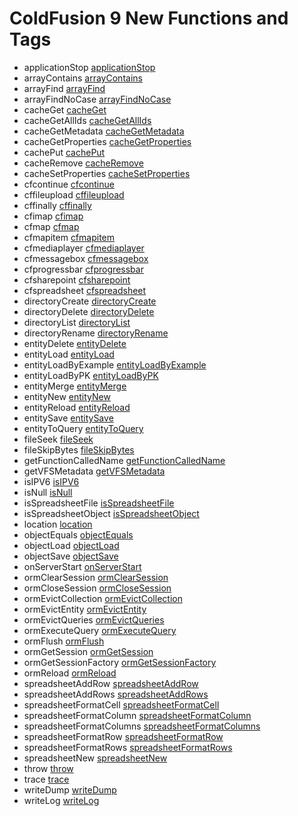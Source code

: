 # ColdFusion 9 New Functions and Tags

- applicationStop [applicationStop](functions/applicationStop.md)
- arrayContains [arrayContains](functions/arrayContains.md)
- arrayFind [arrayFind](functions/arrayFind.md)
- arrayFindNoCase [arrayFindNoCase](functions/arrayFindNoCase.md)
- cacheGet [cacheGet](functions/cacheGet.md)
- cacheGetAllIds [cacheGetAllIds](functions/cacheGetAllIds.md)
- cacheGetMetadata [cacheGetMetadata](functions/cacheGetMetadata.md)
- cacheGetProperties [cacheGetProperties](functions/cacheGetProperties.md)
- cachePut [cachePut](functions/cachePut.md)
- cacheRemove [cacheRemove](functions/cacheRemove.md)
- cacheSetProperties [cacheSetProperties](functions/cacheSetProperties.md)
- cfcontinue [cfcontinue](tags/cfcontinue.md)
- cffileupload [cffileupload](tags/cffileupload.md)
- cffinally [cffinally](tags/cffinally.md)
- cfimap [cfimap](tags/cfimap.md)
- cfmap [cfmap](tags/cfmap.md)
- cfmapitem [cfmapitem](tags/cfmapitem.md)
- cfmediaplayer [cfmediaplayer](tags/cfmediaplayer.md)
- cfmessagebox [cfmessagebox](tags/cfmessagebox.md)
- cfprogressbar [cfprogressbar](tags/cfprogressbar.md)
- cfsharepoint [cfsharepoint](tags/cfsharepoint.md)
- cfspreadsheet [cfspreadsheet](tags/cfspreadsheet.md)
- directoryCreate [directoryCreate](functions/directoryCreate.md)
- directoryDelete [directoryDelete](functions/directoryDelete.md)
- directoryList [directoryList](functions/directoryList.md)
- directoryRename [directoryRename](functions/directoryRename.md)
- entityDelete [entityDelete](functions/entityDelete.md)
- entityLoad [entityLoad](functions/entityLoad.md)
- entityLoadByExample [entityLoadByExample](functions/entityLoadByExample.md)
- entityLoadByPK [entityLoadByPK](functions/entityLoadByPK.md)
- entityMerge [entityMerge](functions/entityMerge.md)
- entityNew [entityNew](functions/entityNew.md)
- entityReload [entityReload](functions/entityReload.md)
- entitySave [entitySave](functions/entitySave.md)
- entityToQuery [entityToQuery](functions/entityToQuery.md)
- fileSeek [fileSeek](functions/fileSeek.md)
- fileSkipBytes [fileSkipBytes](functions/fileSkipBytes.md)
- getFunctionCalledName [getFunctionCalledName](functions/getFunctionCalledName.md)
- getVFSMetadata [getVFSMetadata](functions/getVFSMetadata.md)
- isIPV6 [isIPV6](functions/isIPV6.md)
- isNull [isNull](functions/isNull.md)
- isSpreadsheetFile [isSpreadsheetFile](functions/isSpreadsheetFile.md)
- isSpreadsheetObject [isSpreadsheetObject](functions/isSpreadsheetObject.md)
- location [location](functions/location.md)
- objectEquals [objectEquals](functions/objectEquals.md)
- objectLoad [objectLoad](functions/objectLoad.md)
- objectSave [objectSave](functions/objectSave.md)
- onServerStart [onServerStart](functions/onServerStart.md)
- ormClearSession [ormClearSession](functions/ormClearSession.md)
- ormCloseSession [ormCloseSession](functions/ormCloseSession.md)
- ormEvictCollection [ormEvictCollection](functions/ormEvictCollection.md)
- ormEvictEntity [ormEvictEntity](functions/ormEvictEntity.md)
- ormEvictQueries [ormEvictQueries](functions/ormEvictQueries.md)
- ormExecuteQuery [ormExecuteQuery](functions/ormExecuteQuery.md)
- ormFlush [ormFlush](functions/ormFlush.md)
- ormGetSession [ormGetSession](functions/ormGetSession.md)
- ormGetSessionFactory [ormGetSessionFactory](functions/ormGetSessionFactory.md)
- ormReload [ormReload](functions/ormReload.md)
- spreadsheetAddRow [spreadsheetAddRow](functions/spreadsheetAddRow.md)
- spreadsheetAddRows [spreadsheetAddRows](functions/spreadsheetAddRows.md)
- spreadsheetFormatCell [spreadsheetFormatCell](functions/spreadsheetFormatCell.md)
- spreadsheetFormatColumn [spreadsheetFormatColumn](functions/spreadsheetFormatColumn.md)
- spreadsheetFormatColumns [spreadsheetFormatColumns](functions/spreadsheetFormatColumns.md)
- spreadsheetFormatRow [spreadsheetFormatRow](functions/spreadsheetFormatRow.md)
- spreadsheetFormatRows [spreadsheetFormatRows](functions/spreadsheetFormatRows.md)
- spreadsheetNew [spreadsheetNew](functions/spreadsheetNew.md)
- throw [throw](functions/throw.md)
- trace [trace](functions/trace.md)
- writeDump [writeDump](functions/writeDump.md)
- writeLog [writeLog](functions/writeLog.md)
